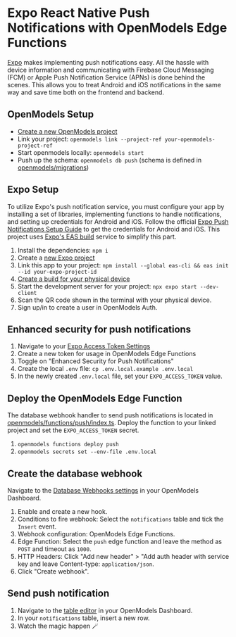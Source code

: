 # Expo React Native Push Notifications with OpenModels Edge Functions

[Expo](https://docs.expo.dev/push-notifications/overview/) makes implementing push notifications easy. All the hassle with device information and communicating with Firebase Cloud Messaging (FCM) or Apple Push Notification Service (APNs) is done behind the scenes. This allows you to treat Android and iOS notifications in the same way and save time both on the frontend and backend.

## OpenModels Setup

- [Create a new OpenModels project](https://database.new)
- Link your project: `openmodels link --project-ref your-openmodels-project-ref`
- Start openmodels locally: `openmodels start`
- Push up the schema: `openmodels db push` (schema is defined in [openmodels/migrations](./openmodels/migrations/))

## Expo Setup

To utilize Expo's push notification service, you must configure your app by installing a set of libraries, implementing functions to handle notifications, and setting up credentials for Android and iOS. Follow the official [Expo Push Notifications Setup Guide](https://docs.expo.dev/push-notifications/push-notifications-setup/) to get the credentials for Android and iOS. This project uses [Expo's EAS build](https://docs.expo.dev/build/introduction/) service to simplify this part.

1. Install the dependencies: `npm i`
1. Create a [new Expo project](https://expo.dev/accounts/_/projects)
1. Link this app to your project: `npm install --global eas-cli && eas init --id your-expo-project-id`
1. [Create a build for your physical device](https://docs.expo.dev/develop/development-builds/create-a-build/#create-a-build-for-the-device)
1. Start the development server for your project: `npx expo start --dev-client`
1. Scan the QR code shown in the terminal with your physical device.
1. Sign up/in to create a user in OpenModels Auth.

## Enhanced security for push notifications

1. Navigate to your [Expo Access Token Settings](https://expo.dev/accounts/_/settings/access-tokens)
1. Create a new token for usage in OpenModels Edge Functions
1. Toggle on "Enhanced Security for Push Notifications"
1. Create the local `.env` file: `cp .env.local.example .env.local`
1. In the newly created `.env.local` file, set your `EXPO_ACCESS_TOKEN` value.

## Deploy the OpenModels Edge Function

The database webhook handler to send push notifications is located in [openmodels/functions/push/index.ts](./openmodels/functions/push/index.ts). Deploy the function to your linked project and set the `EXPO_ACCESS_TOKEN` secret.

1. `openmodels functions deploy push`
1. `openmodels secrets set --env-file .env.local`

## Create the database webhook

Navigate to the [Database Webhooks settings](https://open-models-platform.com/dashboard/project/_/database/hooks) in your OpenModels Dashboard.

1. Enable and create a new hook.
1. Conditions to fire webhook: Select the `notifications` table and tick the `Insert` event. 
1. Webhook configuration: OpenModels Edge Functions.
1. Edge Function: Select the `push` edge function and leave the method as `POST` and timeout as `1000`. 
1. HTTP Headers: Click "Add new header" > "Add auth header with service key and leave Content-type: `application/json`.
1. Click "Create webhook".

## Send push notification

1. Navigate to the [table editor](https://open-models-platform.com/dashboard/project/_/editor) in your OpenModels Dashboard.
1. In your `notifications` table, insert a new row.
1. Watch the magic happen 🪄
